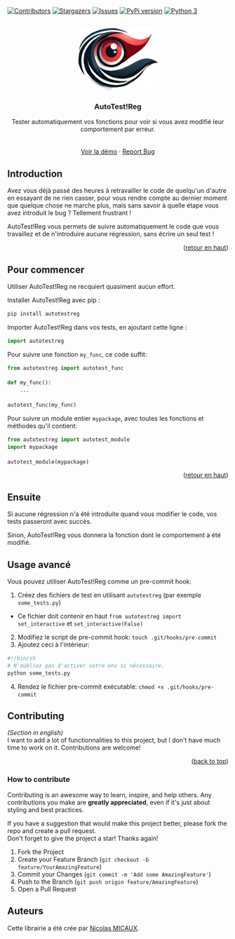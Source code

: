 <a name="readme-top"></a>
[![Contributors][contributors-shield]][contributors-url]<!--[![Forks][forks-shield]][forks-url]-->
[![Stargazers][stars-shield]][stars-url]
[![Issues][issues-shield]][issues-url]<!--[![MIT License][license-shield]][license-url]--><!--[![LinkedIn][linkedin-shield]][linkedin-url]-->
[![PyPi version][pypi-shield]][pypi-url]<!--[![Python 2][python2-shield]][python-url]-->
[![Python 3][python3-shield]][python-url]


<!-- PROJECT LOGO -->
<br />
<div align="center">
  <a href="https://github.com/NicolasMICAUX/autotestreg">
    <img src="https://raw.githubusercontent.com/NicolasMICAUX/autotestreg/main/images/logo.png" alt="Logo" width="182" height="143">
  </a>
  <h3 align="center">AutoTest!Reg</h3>
  <p align="center">
Tester automatiquement vos fonctions pour voir si vous avez modifié leur comportement par erreur.<br/>
<!--
    <a href="https://github.com/NicolasMICAUX/autotestreg"><strong>Explorer la documentation »</strong></a>
-->
    <br/><br/>
    <a href="https://github.com/NicolasMICAUX/autotestreg">Voir la démo</a>
    ·
    <a href="https://github.com/NicolasMICAUX/autotestreg/issues">Report Bug</a>
  </p>
</div>


<!-- ABOUT THE PROJECT -->
## Introduction
<!-- [Screen Shot][product-screenshot] -->
Avez vous déjà passé des heures à retravailler le code de quelqu'un d'autre en essayant de ne rien casser, pour vous rendre compte au dernier moment que quelque chose ne marche plus, mais sans savoir à quelle étape vous avez introduit le bug ? Tellement frustrant !

AutoTest!Reg vous permets de suivre automatiquement le code que vous travaillez et de n'introduire aucune régression, sans écrire un seul test !

<p align="right">(<a href="#readme-top">retour en haut</a>)</p>

<!-- GETTING STARTED -->
## Pour commencer
Utiliser AutoTest!Reg ne recquiert quasiment aucun effort.

Installer AutoTest!Reg avec pip :
```sh
pip install autotestreg
```

Importer AutoTest!Reg dans vos tests, en ajoutant cette ligne :
```python
import autotestreg
```

Pour suivre une fonction `my_func`, ce code suffit:
```python
from autotestreg import autotest_func

def my_func():
    ...

autotest_func(my_func)
```

Pour suivre un module entier `mypackage`, avec toutes les fonctions et méthodes qu'il contient:
```python
from autotestreg import autotest_module
import mypackage

autotest_module(mypackage)
```

<p align="right">(<a href="#readme-top">retour en haut</a>)</p>


## Ensuite
Si aucune régression n'a été introduite quand vous modifier le code, vos tests passeront avec succès.

Sinon, AutoTest!Reg vous donnera la fonction dont le comportement a été modifié.
<!-- # todo : GIVE EXAMPLE HERE -->

<!-- 
## Fonctionnalités avancées
<p align="right">(<a href="#readme-top">back to top</a>)</p>
-->


## Usage avancé
Vous pouvez utiliser AutoTest!Reg comme un pre-commit hook:
1. Créez des fichiers de test en utilisant `autotestreg` (par exemple `some_tests.py`)
  - Ce fichier doit contenir en haut `from autotestreg import set_interactive` et `set_interactive(False)`
2. Modifiez le script de pre-commit hook: `touch .git/hooks/pre-commit`
3. Ajoutez ceci à l'intérieur:
```bash
#!/bin/sh
# N'oubliez pas d'activer votre env si nécessaire.
python some_tests.py
```
4. Rendez le fichier pre-commit exécutable: `chmod +x .git/hooks/pre-commit`

<!-- CONTRIBUTING -->
## Contributing
_(Section in english)_  
I want to add a lot of functionnalities to this project, but I don't have much time to work on it. Contributions are welcome!  

<!--
### Roadmap/todo
| Task | Importance | Difficulty | Contributor on it | Description  |
|:-----|------------|------------|-------------------|:-------------|
|      | ./5        | ./5        | NOBODY            | _e.g._ : ... |

Non-Code contribution :

| Task | Importance | Difficulty | Contributor on it | Description  |
|:-----|------------|------------|-------------------|:-------------|
|      | ./5        | ./5        | NOBODY            | _e.g._ : ... |


_For every todo, just click on the link to find the discussion where I describe how I would do it._  
See the [open issues](https://github.com/NicolasMICAUX/autotestreg/issues) for a full list of proposed features (and known issues).
-->

<p align="right">(<a href="#readme-top">back to top</a>)</p>

### How to contribute
Contributing is an awesome way to learn, inspire, and help others. Any contributions you make are **greatly appreciated**, even if it's just about styling and best practices.

If you have a suggestion that would make this project better, please fork the repo and create a pull request.  
Don't forget to give the project a star! Thanks again!

1. Fork the Project
2. Create your Feature Branch (`git checkout -b feature/YourAmazingFeature`)
3. Commit your Changes (`git commit -m 'Add some AmazingFeature'`)
4. Push to the Branch (`git push origin feature/AmazingFeature`)
5. Open a Pull Request

## Auteurs
Cette librairie a été crée par [Nicolas MICAUX](https://github.com/NicolasMICAUX).



<!-- MARKDOWN LINKS & IMAGES -->
<!-- https://www.markdownguide.org/basic-syntax/#reference-style-links -->
[contributors-shield]: https://img.shields.io/github/contributors/NicolasMICAUX/autotestreg.svg?style=for-the-badge
[contributors-url]: https://github.com/NicolasMICAUX/autotestreg/graphs/contributors
[stars-shield]: https://img.shields.io/github/stars/NicolasMICAUX/autotestreg.svg?style=for-the-badge
[stars-url]: https://github.com/NicolasMICAUX/autotestreg/stargazers
[issues-shield]: https://img.shields.io/github/issues/NicolasMICAUX/autotestreg.svg?style=for-the-badge
[issues-url]: https://github.com/NicolasMICAUX/autotestreg/issues
[pypi-shield]: https://img.shields.io/pypi/v/autotestreg.svg?style=for-the-badge
[pypi-url]: https://pypi.org/project/autotestreg/
[python2-shield]: https://img.shields.io/badge/python-2.7+-blue.svg?style=for-the-badge
[python3-shield]: https://img.shields.io/badge/python-3.5+-blue.svg?style=for-the-badge
[python-url]: https://www.python.org/downloads/

[//]: # ([license-shield]: https://img.shields.io/github/license/NicolasMICAUX/autotestreg.svg?style=for-the-badge)
[//]: # ([license-url]: https://github.com/NicolasMICAUX/autotestreg/blob/master/LICENSE.txt)
[//]: # ([product-screenshot]: images/screenshot.png)


